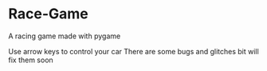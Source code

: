 # Race-Game
A racing game made with pygame

Use arrow keys to control your car
There are some bugs and glitches bit will fix them soon
